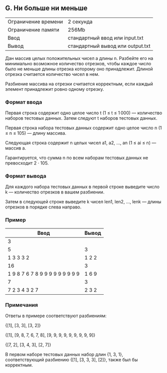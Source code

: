 ## G. Ни больше ни меньше

| | |
|------------|------------|
| Ограничение времени | 2 секунда |
| Ограничение памяти |	256Mb |
| Ввод |	стандартный ввод или input.txt |
| Вывод |	стандартный вывод или output.txt |

Дан массив целых положительных чисел a длины n. Разбейте его на минимально возможное количество отрезков, чтобы каждое число было не меньше длины отрезка которому оно принадлежит. Длиной отрезка считается количество чисел в нем.

Разбиение массива на отрезки считается корректным, если каждый элемент принадлежит ровно одному отрезку.

### Формат ввода
Первая строка содержит одно целое число t (1 ≤ t ≤ 1 000) — количество наборов тестовых данных. Затем следуют t наборов тестовых данных.

Первая строка набора тестовых данных содержит одно целое число n (1 ≤ n ≤ 105) — длину массива.

Следующая строка содержит n целых чисел a1, a2, …, an (1 ≤ ai ≤ n) — массив a.

Гарантируется, что сумма n по всем наборам тестовых данных не превосходит 2 ⋅ 105.

### Формат вывода
Для каждого набора тестовых данных в первой строке выведите число k — количество отрезков в вашем разбиении.

Затем в следующей строке выведите k чисел len1, len2, …, lenk  — длины отрезков в порядке слева направо.

### Пример
| Ввод | Вывод |
| ---- | ----- |
| 3 |
| 5 | 3 |
| 1 3 3 3 2 | 1 2 2 |
| 16 | 3 |
| 1 9 8 7 6 7 8 9 9 9 9 9 9 9 9 9 | 1 6 9 |
| 7 | 3 |
| 7 2 3 4 3 2 7 | 2 3 2 |

### Примечания
Ответы в примере соответствуют разбиениям:

{[1], [3, 3], [3, 2]}

{[1], [9, 8, 7, 6, 7, 8], [9, 9, 9, 9, 9, 9, 9, 9, 9]}

{[7, 2], [3, 4, 3], [2, 7]}

В первом наборе тестовых данных набор длин {1, 3, 1}, соответствующий разбиению {[1], [3, 3, 3], [2]}, также был бы корректным.
